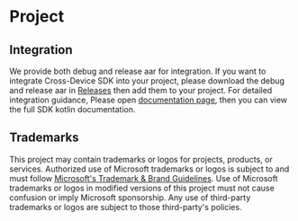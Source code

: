 # Project

## Integration
We provide both debug and release aar for integration.
If you want to integrate Cross-Device SDK into your project, please download the debug and release aar in [Releases](https://github.com/microsoft/Windows-Cross-Device/releases) then add them to your project.
For detailed integration guidance, Please open [documentation page](https://microsoft.github.io/Windows-Cross-Device/), then you can view the full SDK kotlin documentation.

## Trademarks

This project may contain trademarks or logos for projects, products, or services. Authorized use of Microsoft 
trademarks or logos is subject to and must follow 
[Microsoft's Trademark & Brand Guidelines](https://www.microsoft.com/en-us/legal/intellectualproperty/trademarks/usage/general).
Use of Microsoft trademarks or logos in modified versions of this project must not cause confusion or imply Microsoft sponsorship.
Any use of third-party trademarks or logos are subject to those third-party's policies.
